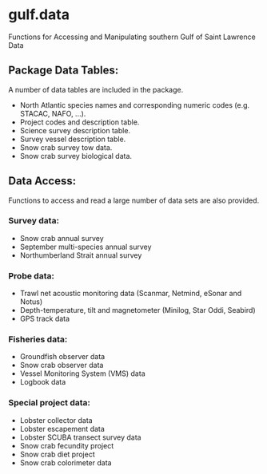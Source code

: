 # gulf.data

Functions for Accessing and Manipulating southern Gulf of Saint Lawrence Data

## Package Data Tables:
A number of data tables are included in the package.

  - North Atlantic species names and corresponding numeric codes (e.g. STACAC, NAFO, ...).
  - Project codes and description table.
  - Science survey description table.
  - Survey vessel description table.
  - Snow crab survey tow data.
  - Snow crab survey biological data.
  
## Data Access:

Functions to access and read a large number of data sets are also provided.

### Survey data:
  - Snow crab annual survey
  - September multi-species annual survey 
  - Northumberland Strait annual survey
  
### Probe data:
  - Trawl net acoustic monitoring data (Scanmar, Netmind, eSonar and Notus)
  - Depth-temperature, tilt and magnetometer (Minilog, Star Oddi, Seabird)
  - GPS track data
  
### Fisheries data:
  - Groundfish observer data
  - Snow crab observer data
  - Vessel Monitoring System (VMS) data
  - Logbook data
  
### Special project data:
  - Lobster collector data
  - Lobster escapement data
  - Lobster SCUBA transect survey data
  - Snow crab fecundity project
  - Snow crab diet project
  - Snow crab colorimeter data
